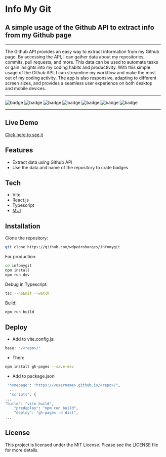 # Info My Git
## A simple usage of the Github API to extract info from my Github page

---

The Github API provides an easy way to extract information from my Github page. By accessing the API, I can gather data about my repositories, commits, pull requests, and more. This data can be used to automate tasks or gain insights into my coding habits and productivity. With this simple usage of the Github API, I can streamline my workflow and make the most out of my coding activity. The app is also responsive, adapting to different screen sizes, and provides a seamless user experience on both desktop and mobile devices.

---

![badge](https://img.shields.io/github/watchers/wdpedroborges/infomygit?style=social)
![badge](https://img.shields.io/github/stars/wdpedroborges/infomygit?style=social)
![badge](https://img.shields.io/github/license/wdpedroborges/infomygit)
![badge](https://img.shields.io/badge/powered%20by-vite-blue)
![badge](https://img.shields.io/badge/powered%20by-react.js-blue)
![badge](https://img.shields.io/badge/powered%20by-typescript-blue)
![badge](https://img.shields.io/badge/powered%20by-sass-blue)

---

## Live Demo

[Click here to see it]((wdpedroborges.github.io/infomygit))

## Features

- Extract data using Github API
- Use the data and name of the repository to crate badges

## Tech

- Vite
- React.js
- Typescript
- [MUI]((mui.com))

## Installation

Clone the repository:

```bash
git clone https://github.com/wdpedroborges/infomygit
```

For production:

```sh
cd infomygit
npm install
npm run dev
```

Debug in Typescript:

```bash
tsc --noEmit --watch
```

Build:

```bash
npm run build
```

## Deploy

- Add to vite.config.js:

```bash
base: "/<repo>/"
```

- Then:

```bash
npm install gh-pages --save-dev
```

- Add to package.json

```bash
 "homepage": "https://<username>.github.io/<repo>/",
  ...
  "scripts": {
...
"build": "vite build",
    "predeploy": "npm run build",
    "deploy": "gh-pages -d dist",
...
```

## License

This project is licensed under the MIT License. Please see the LICENSE file for more details.